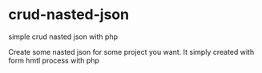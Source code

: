 # crud-nasted-json
simple crud nasted json with php

Create some nasted json for some project you want. It simply created with form hmtl process with php
